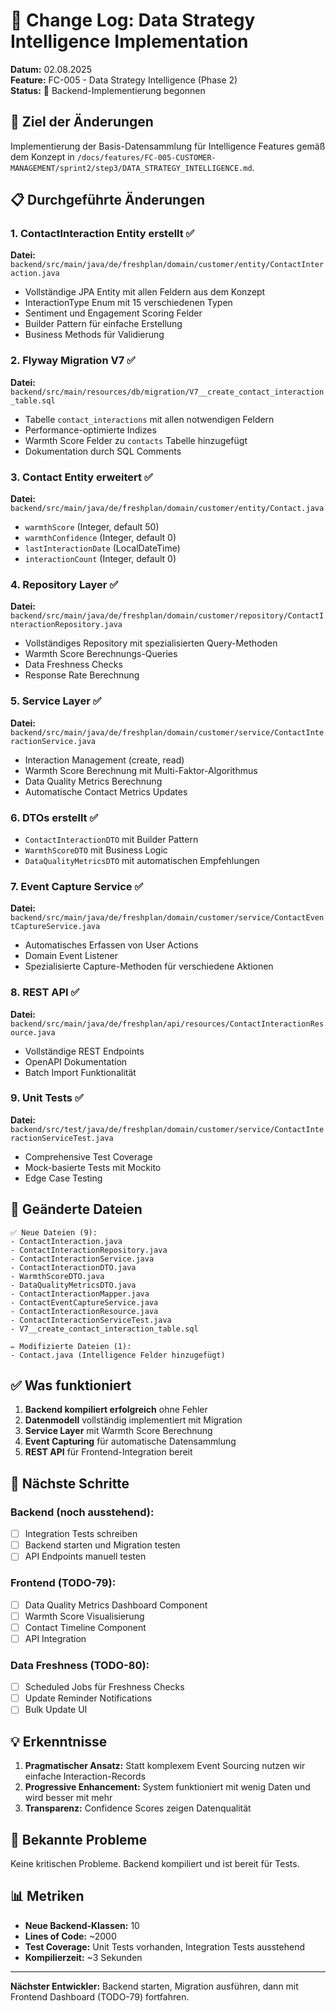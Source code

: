 # 📝 Change Log: Data Strategy Intelligence Implementation

**Datum:** 02.08.2025  
**Feature:** FC-005 - Data Strategy Intelligence (Phase 2)  
**Status:** 🔄 Backend-Implementierung begonnen  

## 🎯 Ziel der Änderungen

Implementierung der Basis-Datensammlung für Intelligence Features gemäß dem Konzept in `/docs/features/FC-005-CUSTOMER-MANAGEMENT/sprint2/step3/DATA_STRATEGY_INTELLIGENCE.md`.

## 📋 Durchgeführte Änderungen

### 1. ContactInteraction Entity erstellt ✅
**Datei:** `backend/src/main/java/de/freshplan/domain/customer/entity/ContactInteraction.java`
- Vollständige JPA Entity mit allen Feldern aus dem Konzept
- InteractionType Enum mit 15 verschiedenen Typen
- Sentiment und Engagement Scoring Felder
- Builder Pattern für einfache Erstellung
- Business Methods für Validierung

### 2. Flyway Migration V7 ✅
**Datei:** `backend/src/main/resources/db/migration/V7__create_contact_interaction_table.sql`
- Tabelle `contact_interactions` mit allen notwendigen Feldern
- Performance-optimierte Indizes
- Warmth Score Felder zu `contacts` Tabelle hinzugefügt
- Dokumentation durch SQL Comments

### 3. Contact Entity erweitert ✅
**Datei:** `backend/src/main/java/de/freshplan/domain/customer/entity/Contact.java`
- `warmthScore` (Integer, default 50)
- `warmthConfidence` (Integer, default 0)
- `lastInteractionDate` (LocalDateTime)
- `interactionCount` (Integer, default 0)

### 4. Repository Layer ✅
**Datei:** `backend/src/main/java/de/freshplan/domain/customer/repository/ContactInteractionRepository.java`
- Vollständiges Repository mit spezialisierten Query-Methoden
- Warmth Score Berechnungs-Queries
- Data Freshness Checks
- Response Rate Berechnung

### 5. Service Layer ✅
**Datei:** `backend/src/main/java/de/freshplan/domain/customer/service/ContactInteractionService.java`
- Interaction Management (create, read)
- Warmth Score Berechnung mit Multi-Faktor-Algorithmus
- Data Quality Metrics Berechnung
- Automatische Contact Metrics Updates

### 6. DTOs erstellt ✅
- `ContactInteractionDTO` mit Builder Pattern
- `WarmthScoreDTO` mit Business Logic
- `DataQualityMetricsDTO` mit automatischen Empfehlungen

### 7. Event Capture Service ✅
**Datei:** `backend/src/main/java/de/freshplan/domain/customer/service/ContactEventCaptureService.java`
- Automatisches Erfassen von User Actions
- Domain Event Listener
- Spezialisierte Capture-Methoden für verschiedene Aktionen

### 8. REST API ✅
**Datei:** `backend/src/main/java/de/freshplan/api/resources/ContactInteractionResource.java`
- Vollständige REST Endpoints
- OpenAPI Dokumentation
- Batch Import Funktionalität

### 9. Unit Tests ✅
**Datei:** `backend/src/test/java/de/freshplan/domain/customer/service/ContactInteractionServiceTest.java`
- Comprehensive Test Coverage
- Mock-basierte Tests mit Mockito
- Edge Case Testing

## 🔄 Geänderte Dateien

```
✅ Neue Dateien (9):
- ContactInteraction.java
- ContactInteractionRepository.java
- ContactInteractionService.java
- ContactInteractionDTO.java
- WarmthScoreDTO.java
- DataQualityMetricsDTO.java
- ContactInteractionMapper.java
- ContactEventCaptureService.java
- ContactInteractionResource.java
- ContactInteractionServiceTest.java
- V7__create_contact_interaction_table.sql

✏️ Modifizierte Dateien (1):
- Contact.java (Intelligence Felder hinzugefügt)
```

## ✅ Was funktioniert

1. **Backend kompiliert erfolgreich** ohne Fehler
2. **Datenmodell** vollständig implementiert mit Migration
3. **Service Layer** mit Warmth Score Berechnung
4. **Event Capturing** für automatische Datensammlung
5. **REST API** für Frontend-Integration bereit

## 🔧 Nächste Schritte

### Backend (noch ausstehend):
- [ ] Integration Tests schreiben
- [ ] Backend starten und Migration testen
- [ ] API Endpoints manuell testen

### Frontend (TODO-79):
- [ ] Data Quality Metrics Dashboard Component
- [ ] Warmth Score Visualisierung
- [ ] Contact Timeline Component
- [ ] API Integration

### Data Freshness (TODO-80):
- [ ] Scheduled Jobs für Freshness Checks
- [ ] Update Reminder Notifications
- [ ] Bulk Update UI

## 💡 Erkenntnisse

1. **Pragmatischer Ansatz:** Statt komplexem Event Sourcing nutzen wir einfache Interaction-Records
2. **Progressive Enhancement:** System funktioniert mit wenig Daten und wird besser mit mehr
3. **Transparenz:** Confidence Scores zeigen Datenqualität

## 🐛 Bekannte Probleme

Keine kritischen Probleme. Backend kompiliert und ist bereit für Tests.

## 📊 Metriken

- **Neue Backend-Klassen:** 10
- **Lines of Code:** ~2000
- **Test Coverage:** Unit Tests vorhanden, Integration Tests ausstehend
- **Kompilierzeit:** ~3 Sekunden

---

**Nächster Entwickler:** Backend starten, Migration ausführen, dann mit Frontend Dashboard (TODO-79) fortfahren.